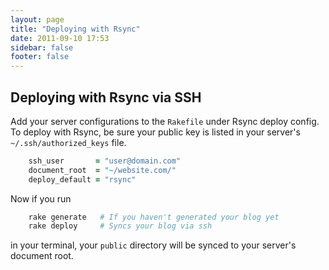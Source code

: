 ```yaml
---
layout: page
title: "Deploying with Rsync"
date: 2011-09-10 17:53
sidebar: false
footer: false
---
```


<h2 id="rsync">Deploying with Rsync via SSH</h2>

Add your server configurations to the `Rakefile` under Rsync deploy config. To deploy with Rsync, be sure your public key is listed in your server's `~/.ssh/authorized_keys` file.

``` ruby
    ssh_user       = "user@domain.com"
    document_root  = "~/website.com/"
    deploy_default = "rsync"
```

Now if you run

``` sh
    rake generate   # If you haven't generated your blog yet
    rake deploy     # Syncs your blog via ssh
```

in your terminal, your `public` directory will be synced to your server's document root.

